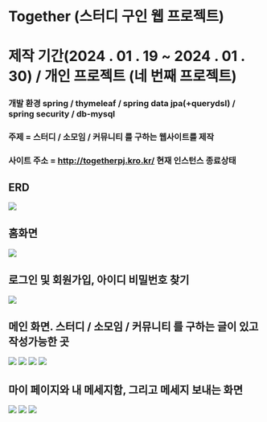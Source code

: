 
# Together (스터디 구인 웹 프로젝트)

# 제작 기간(2024 . 01 . 19 ~ 2024 . 01 . 30)  / 개인 프로젝트 (네 번째 프로젝트)

### 개발 환경 spring / thymeleaf / spring data jpa(+querydsl) / spring security / db-mysql

### 주제 = 스터디 / 소모임 / 커뮤니티 를 구하는 웹사이트를 제작    
 
### 사이트 주소 = http://togetherpj.kro.kr/ 현재 인스턴스 종료상태 
 
   
 
## ERD
<img src="pictures/ERD.png">

## 홈화면
<img src="pictures/home.png">

## 로그인 및 회원가입, 아이디 비밀번호 찾기
<img src="pictures/login.png">

## 메인 화면. 스터디 / 소모임 / 커뮤니티 를 구하는 글이 있고 작성가능한 곳
<img src="pictures/study.png">
<img src="pictures/group.png">
<img src="pictures/community.png">
<img src="pictures/boardDetail.png">

## 마이 페이지와 내 메세지함, 그리고 메세지 보내는 화면
<img src="pictures/mypage.png">
<img src="pictures/mymessage.png">
<img src="pictures/message.png">
